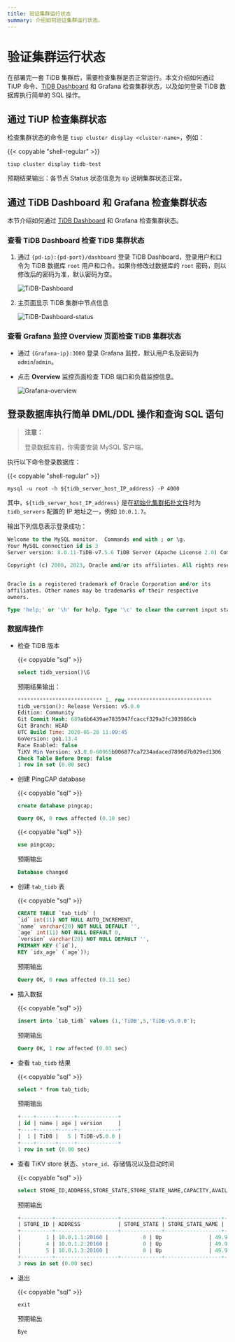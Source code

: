 ```yaml
---
title: 验证集群运行状态
summary: 介绍如何验证集群运行状态。
---
```


# 验证集群运行状态

在部署完一套 TiDB 集群后，需要检查集群是否正常运行。本文介绍如何通过 TiUP 命令、[TiDB Dashboard](/dashboard/dashboard-intro.md) 和 Grafana 检查集群状态，以及如何登录 TiDB 数据库执行简单的 SQL 操作。

## 通过 TiUP 检查集群状态

检查集群状态的命令是 `tiup cluster display <cluster-name>`，例如：

{{< copyable "shell-regular" >}}

```shell
tiup cluster display tidb-test
```

预期结果输出：各节点 Status 状态信息为 `Up` 说明集群状态正常。

## 通过 TiDB Dashboard 和 Grafana 检查集群状态

本节介绍如何通过 [TiDB Dashboard](/dashboard/dashboard-intro.md) 和 Grafana 检查集群状态。

### 查看 TiDB Dashboard 检查 TiDB 集群状态

1. 通过 `{pd-ip}:{pd-port}/dashboard` 登录 TiDB Dashboard，登录用户和口令为 TiDB 数据库 `root` 用户和口令。如果你修改过数据库的 `root` 密码，则以修改后的密码为准，默认密码为空。

    ![TiDB-Dashboard](/media/tiup/tidb-dashboard.png)

2. 主页面显示 TiDB 集群中节点信息

    ![TiDB-Dashboard-status](/media/tiup/tidb-dashboard-status.png)

### 查看 Grafana 监控 Overview 页面检查 TiDB 集群状态

- 通过 `{Grafana-ip}:3000` 登录 Grafana 监控，默认用户名及密码为 `admin`/`admin`。

- 点击 **Overview** 监控页面检查 TiDB 端口和负载监控信息。

    ![Grafana-overview](/media/tiup/grafana-overview.png)

## 登录数据库执行简单 DML/DDL 操作和查询 SQL 语句

> **注意：**
>
> 登录数据库前，你需要安装 MySQL 客户端。

执行以下命令登录数据库：

{{< copyable "shell-regular" >}}

```shell
mysql -u root -h ${tidb_server_host_IP_address} -P 4000
```

其中，`${tidb_server_host_IP_address}` 是在[初始化集群拓扑文件](/production-deployment-using-tiup.md#第-3-步初始化集群拓扑文件)时为 `tidb_servers` 配置的 IP 地址之一，例如 `10.0.1.7`。

输出下列信息表示登录成功：

```sql
Welcome to the MySQL monitor.  Commands end with ; or \g.
Your MySQL connection id is 3
Server version: 8.0.11-TiDB-v7.5.6 TiDB Server (Apache License 2.0) Community Edition, MySQL 8.0 compatible

Copyright (c) 2000, 2023, Oracle and/or its affiliates. All rights reserved.


Oracle is a registered trademark of Oracle Corporation and/or its
affiliates. Other names may be trademarks of their respective
owners.

Type 'help;' or '\h' for help. Type '\c' to clear the current input statement.
```

### 数据库操作

+ 检查 TiDB 版本

    {{< copyable "sql" >}}

    ```sql
    select tidb_version()\G
    ```

    预期结果输出：

    ```sql
    *************************** 1. row ***************************
    tidb_version(): Release Version: v5.0.0
    Edition: Community
    Git Commit Hash: 689a6b6439ae7835947fcaccf329a3fc303986cb
    Git Branch: HEAD
    UTC Build Time: 2020-05-28 11:09:45
    GoVersion: go1.13.4
    Race Enabled: false
    TiKV Min Version: v3.0.0-60965b006877ca7234adaced7890d7b029ed1306
    Check Table Before Drop: false
    1 row in set (0.00 sec)
    ```

+ 创建 PingCAP database

    {{< copyable "sql" >}}

    ```sql
    create database pingcap;
    ```

    ```sql
    Query OK, 0 rows affected (0.10 sec)
    ```

    {{< copyable "sql" >}}

    ```sql
    use pingcap;
    ```

    预期输出

    ```sql
    Database changed
    ```

+ 创建 `tab_tidb` 表

    {{< copyable "sql" >}}

    ```sql
    CREATE TABLE `tab_tidb` (
    `id` int(11) NOT NULL AUTO_INCREMENT,
    `name` varchar(20) NOT NULL DEFAULT '',
    `age` int(11) NOT NULL DEFAULT 0,
    `version` varchar(20) NOT NULL DEFAULT '',
    PRIMARY KEY (`id`),
    KEY `idx_age` (`age`));
    ```

    预期输出

    ```sql
    Query OK, 0 rows affected (0.11 sec)
    ```

+ 插入数据

    {{< copyable "sql" >}}

    ```sql
    insert into `tab_tidb` values (1,'TiDB',5,'TiDB-v5.0.0');
    ```

    预期输出

    ```sql
    Query OK, 1 row affected (0.03 sec)
    ```

+ 查看 `tab_tidb` 结果

    {{< copyable "sql" >}}

    ```sql
    select * from tab_tidb;
    ```

    预期输出

    ```sql
    +----+------+-----+-------------+
    | id | name | age | version     |
    +----+------+-----+-------------+
    |  1 | TiDB |   5 | TiDB-v5.0.0 |
    +----+------+-----+-------------+
    1 row in set (0.00 sec)
    ```

+ 查看 TiKV store 状态、`store_id`、存储情况以及启动时间

    {{< copyable "sql" >}}

    ```sql
    select STORE_ID,ADDRESS,STORE_STATE,STORE_STATE_NAME,CAPACITY,AVAILABLE,UPTIME from INFORMATION_SCHEMA.TIKV_STORE_STATUS;
    ```

    预期输出

    ```sql
    +----------+--------------------+-------------+------------------+----------+-----------+--------------------+
    | STORE_ID | ADDRESS            | STORE_STATE | STORE_STATE_NAME | CAPACITY | AVAILABLE | UPTIME             |
    +----------+--------------------+-------------+------------------+----------+-----------+--------------------+
    |        1 | 10.0.1.1:20160 |           0 | Up               | 49.98GiB | 46.3GiB   | 5h21m52.474864026s |
    |        4 | 10.0.1.2:20160 |           0 | Up               | 49.98GiB | 46.32GiB  | 5h21m52.522669177s |
    |        5 | 10.0.1.3:20160 |           0 | Up               | 49.98GiB | 45.44GiB  | 5h21m52.713660541s |
    +----------+--------------------+-------------+------------------+----------+-----------+--------------------+
    3 rows in set (0.00 sec)
    ```

+ 退出

    {{< copyable "sql" >}}

    ```sql
    exit
    ```

    预期输出

    ```sql
    Bye
    ```
